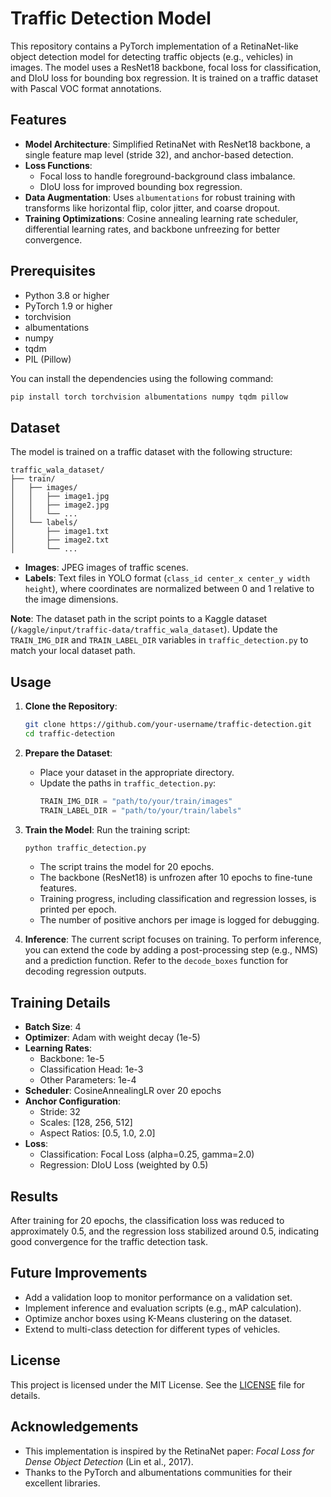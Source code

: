 # Traffic Detection Model

This repository contains a PyTorch implementation of a RetinaNet-like object detection model for detecting traffic objects (e.g., vehicles) in images. The model uses a ResNet18 backbone, focal loss for classification, and DIoU loss for bounding box regression. It is trained on a traffic dataset with Pascal VOC format annotations.

## Features
- **Model Architecture**: Simplified RetinaNet with ResNet18 backbone, a single feature map level (stride 32), and anchor-based detection.
- **Loss Functions**:
  - Focal loss to handle foreground-background class imbalance.
  - DIoU loss for improved bounding box regression.
- **Data Augmentation**: Uses `albumentations` for robust training with transforms like horizontal flip, color jitter, and coarse dropout.
- **Training Optimizations**: Cosine annealing learning rate scheduler, differential learning rates, and backbone unfreezing for better convergence.

## Prerequisites
- Python 3.8 or higher
- PyTorch 1.9 or higher
- torchvision
- albumentations
- numpy
- tqdm
- PIL (Pillow)

You can install the dependencies using the following command:
```bash
pip install torch torchvision albumentations numpy tqdm pillow
```

## Dataset
The model is trained on a traffic dataset with the following structure:
```
traffic_wala_dataset/
├── train/
│   ├── images/
│   │   ├── image1.jpg
│   │   ├── image2.jpg
│   │   └── ...
│   └── labels/
│       ├── image1.txt
│       ├── image2.txt
│       └── ...
```
- **Images**: JPEG images of traffic scenes.
- **Labels**: Text files in YOLO format (`class_id center_x center_y width height`), where coordinates are normalized between 0 and 1 relative to the image dimensions.

**Note**: The dataset path in the script points to a Kaggle dataset (`/kaggle/input/traffic-data/traffic_wala_dataset`). Update the `TRAIN_IMG_DIR` and `TRAIN_LABEL_DIR` variables in `traffic_detection.py` to match your local dataset path.

## Usage
1. **Clone the Repository**:
   ```bash
   git clone https://github.com/your-username/traffic-detection.git
   cd traffic-detection
   ```

2. **Prepare the Dataset**:
   - Place your dataset in the appropriate directory.
   - Update the paths in `traffic_detection.py`:
     ```python
     TRAIN_IMG_DIR = "path/to/your/train/images"
     TRAIN_LABEL_DIR = "path/to/your/train/labels"
     ```

3. **Train the Model**:
   Run the training script:
   ```bash
   python traffic_detection.py
   ```
   - The script trains the model for 20 epochs.
   - The backbone (ResNet18) is unfrozen after 10 epochs to fine-tune features.
   - Training progress, including classification and regression losses, is printed per epoch.
   - The number of positive anchors per image is logged for debugging.

4. **Inference**:
   The current script focuses on training. To perform inference, you can extend the code by adding a post-processing step (e.g., NMS) and a prediction function. Refer to the `decode_boxes` function for decoding regression outputs.

## Training Details
- **Batch Size**: 4
- **Optimizer**: Adam with weight decay (1e-5)
- **Learning Rates**:
  - Backbone: 1e-5
  - Classification Head: 1e-3
  - Other Parameters: 1e-4
- **Scheduler**: CosineAnnealingLR over 20 epochs
- **Anchor Configuration**:
  - Stride: 32
  - Scales: [128, 256, 512]
  - Aspect Ratios: [0.5, 1.0, 2.0]
- **Loss**:
  - Classification: Focal Loss (alpha=0.25, gamma=2.0)
  - Regression: DIoU Loss (weighted by 0.5)

## Results
After training for 20 epochs, the classification loss was reduced to approximately 0.5, and the regression loss stabilized around 0.5, indicating good convergence for the traffic detection task.

## Future Improvements
- Add a validation loop to monitor performance on a validation set.
- Implement inference and evaluation scripts (e.g., mAP calculation).
- Optimize anchor boxes using K-Means clustering on the dataset.
- Extend to multi-class detection for different types of vehicles.

## License
This project is licensed under the MIT License. See the [LICENSE](LICENSE) file for details.

## Acknowledgements
- This implementation is inspired by the RetinaNet paper: *Focal Loss for Dense Object Detection* (Lin et al., 2017).
- Thanks to the PyTorch and albumentations communities for their excellent libraries.
